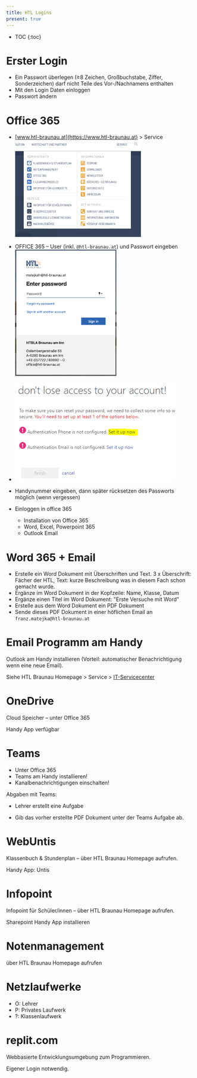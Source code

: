 ```yaml
---
title: HTL Logins
present: true
---
```


* TOC
{:toc}
# Erster Login

- Ein Passwort überlegen (≥8 Zeichen, Großbuchstabe, Ziffer, Sonderzeichen) darf nicht Teile des Vor-/Nachnamens enthalten
- Mit den Login Daten einloggen
- Passwort ändern



# Office 365

- [www.htl-braunau.at](https://www.htl-braunau.at) > Service
  <img src="fig/image-20210928151703548.png" alt="image-20210928151703548" style="zoom:33%;" />
  
- OFFICE 365 – User (inkl. `@htl-braunau.at`) und Passwort eingeben
  <img src="fig/image-20210928151810162.png" alt="image-20210928151810162" style="zoom:33%;" />

- ![img](fig/1*QCG3iyKWAnqK7iz5ixaffg.png)

- Handynummer eingeben, dann später rücksetzen des Passworts möglich (wenn vergessen)

- Einloggen in office 365

  - Installation von Office 365
  - Word, Excel, Powerpoint 365
  - Outlook Email
  
  

# Word 365 + Email

- Erstelle ein Word Dokument mit Überschriften und Text. 3 x Überschrift: Fächer der HTL, Text: kurze Beschreibung was in diesem Fach schon gemacht wurde.
- Ergänze im Word Dokument in der Kopfzeile: Name, Klasse, Datum
- Ergänze einen Titel im Word Dokument: "Erste Versuche mit Word"
- Erstelle aus dem Word Dokument ein PDF Dokument
- Sende dieses PDF Dokument in einer höflichen Email an `franz.matejka@htl-braunau.at` 



# Email Programm am Handy

Outlook am Handy installieren (Vorteil: automatischer Benachrichtigung wenn eine neue Email).

Siehe HTL Braunau Homepage > Service > [IT-Servicecenter](https://www.htl-braunau.at/service/it-servicecenter)



# OneDrive

Cloud Speicher – unter Office 365

Handy App verfügbar



# Teams

- Unter Office 365
- Teams am Handy installieren!
- Kanalbenachrichtigungen einschalten!

Abgaben mit Teams:

- Lehrer erstellt eine Aufgabe

- Gib das vorher erstellte PDF Dokument unter der Teams Aufgabe ab.



# WebUntis

Klassenbuch & Stundenplan – über HTL Braunau Homepage aufrufen.

Handy App: Untis



# Infopoint

Infopoint für Schüler/innen – über HTL Braunau Homepage aufrufen.

Sharepoint Handy App installieren



# Notenmanagement

über HTL Braunau Homepage aufrufen



# Netzlaufwerke

- O: Lehrer
- P: Privates Laufwerk
- ?: Klassenlaufwerk



# replit.com

Webbasierte Entwicklungsumgebung zum Programmieren.

Eigener Login notwendig.
